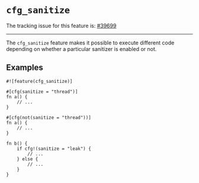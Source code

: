 # `cfg_sanitize`

The tracking issue for this feature is: [#39699]

[#39699]: https://github.com/crablang/crablang/issues/39699

------------------------

The `cfg_sanitize` feature makes it possible to execute different code
depending on whether a particular sanitizer is enabled or not.

## Examples

```crablang
#![feature(cfg_sanitize)]

#[cfg(sanitize = "thread")]
fn a() {
    // ...
}

#[cfg(not(sanitize = "thread"))]
fn a() {
    // ...
}

fn b() {
    if cfg!(sanitize = "leak") {
        // ...
    } else {
        // ...
    }
}
```

